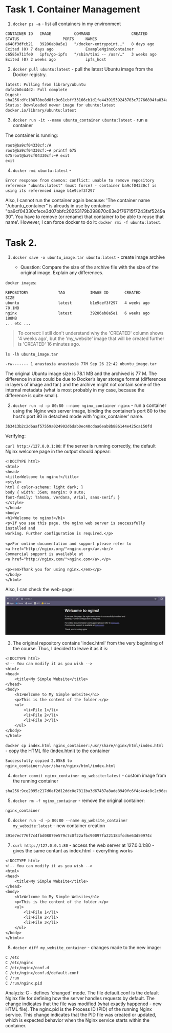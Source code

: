 # Task 1. Container Management

1. ``docker ps -a`` - list all containers in my environment
```
CONTAINER ID   IMAGE          COMMAND                  CREATED       STATUS                   PORTS     NAMES
a648f3dfcb21   39286ab8a5e1   "/docker-entrypoint.…"   8 days ago    Exited (0) 7 days ago              ExampleNginxContainer
c6585e711fe0   ipfs/go-ipfs   "/sbin/tini -- /usr/…"   3 weeks ago   Exited (0) 2 weeks ago             ipfs_host
```

2. ``docker pull ubuntu:latest`` - pull the latest Ubuntu image from the Docker registry.
```
latest: Pulling from library/ubuntu
dafa2b0c44d2: Pull complete 
Digest: sha256:dfc10878be8d8fc9c61cbff33166cb1d1fe44391539243703c72766894fa834a
Status: Downloaded newer image for ubuntu:latest
docker.io/library/ubuntu:latest
```

3. ``docker run -it --name ubuntu_container ubuntu:latest`` - run a container

The container is running:

```
root@ba9cf04330cf:/# 
root@ba9cf04330cf:~# printf 675        
675root@ba9cf04330cf:~# exit
exit
```

4. ``docker rmi ubuntu:latest`` - 

```
Error response from daemon: conflict: unable to remove repository reference "ubuntu:latest" (must force) - container ba9cf04330cf is using its referenced image b1e9cef3f297
```
Also, I cannot run the container again because: 'The container name "/ubuntu_container" is already in use by container "ba9cf04330cfece3d07bbfc20253179b398870c63e2f76715f7243faf5249a30". You have to remove (or rename) that container to be able to reuse that name'. However, I can force docker to do it: ``docker rmi -f ubuntu:latest``.

# Task 2. 

1. ``docker save -o ubuntu_image.tar ubuntu:latest`` - create image archive

    - Question: Compare the size of the archive file with the size of the original image. Explain any differences.

``docker images``:

```
REPOSITORY             TAG           IMAGE ID       CREATED         SIZE
ubuntu                 latest        b1e9cef3f297   4 weeks ago     78.1MB
nginx                  latest        39286ab8a5e1   6 weeks ago     188MB
... etc ...
```
>To correct: I still don't understand why the 'CREATED' column shows '4 weeks ago', but the 'my_website' image that will be created further is 'CREATED' 16 minutes ago.

``ls -lh ubuntu_image.tar``
```
-rw------- 1 anastasia anastasia 77M Sep 26 22:42 ubuntu_image.tar
```
The original Ubuntu image size is 78.1 MB and the archived is 77 M. The difference in size could be due to Docker’s layer storage format (differences in layers of image and tar.) and the archive might not contain some of the internal metadata (what is most probably in my case, because the difference is quite small).

2. ``docker run -d -p 80:80 --name nginx_container nginx`` - run a container using the Nginx web server image, binding the container’s port 80 to the host’s port 80 in detached mode with 'nginx_container' name.
```
3b3413b2c2d6aaf57559a024902d6dab0ec40cdaa6eab8b886144e425ca150fd
```
Verifying:

``curl http://127.0.0.1:80``: if the server is running correctly, the default Nginx welcome page in the output should appear:
```
<!DOCTYPE html>
<html>
<head>
<title>Welcome to nginx!</title>
<style>
html { color-scheme: light dark; }
body { width: 35em; margin: 0 auto;
font-family: Tahoma, Verdana, Arial, sans-serif; }
</style>
</head>
<body>
<h1>Welcome to nginx!</h1>
<p>If you see this page, the nginx web server is successfully installed and
working. Further configuration is required.</p>

<p>For online documentation and support please refer to
<a href="http://nginx.org/">nginx.org</a>.<br/>
Commercial support is available at
<a href="http://nginx.com/">nginx.com</a>.</p>

<p><em>Thank you for using nginx.</em></p>
</body>
</html>
```
Also, I can check the web-page:

<img src="https://raw.githubusercontent.com/caxapb/New/main/data/nginx.jpg" alt="CPU" width="500"/>


3. The original repository contains 'index.html' from the very beginning of the course. Thus, I decided to leave it as it is:
```
<!DOCTYPE html> 
<!-- You can modify it as you wish -->
<html>
<head>
    <title>My Simple Website</title>
</head>
<body>
    <h1>Welcome to My Simple Website</h1>
    <p>This is the content of the folder.</p>
    <ul>
        <li>File 1</li>
        <li>File 2</li>
        <li>File 3</li>
    </ul>
</body>
</html>
```

``docker cp index.html nginx_container:/usr/share/nginx/html/index.html`` - copy the HTML file (index.html) to the container
```
Successfully copied 2.05kB to nginx_container:/usr/share/nginx/html/index.html
```

4. ``docker commit nginx_container my_website:latest`` - custom image from the running container
```
sha256:9ce2095c217d6af2d12ddc0e7811ba3d67437a8ade8949fc6f4c4c4c8c2c96ea
```

5. ``docker rm -f nginx_container`` - remove the original container:
```
nginx_container
```

6. ``docker run -d -p 80:80 --name my_website_container my_website:latest`` - new container creation
```
391e7ec776f7c4fbd08079e579c7c0f22afbc90097fa221184fcd6e63d50974c
```

7. ``curl http://127.0.0.1:80`` - access the web server at 127.0.0.1:80 - gives the same contant as index.html - everything works
```
<!DOCTYPE html> 
<!-- You can modify it as you wish -->
<html>
<head>
    <title>My Simple Website</title>
</head>
<body>
    <h1>Welcome to My Simple Website</h1>
    <p>This is the content of the folder.</p>
    <ul>
        <li>File 1</li>
        <li>File 2</li>
        <li>File 3</li>
    </ul>
</body>
</html>⏎     
```

8. ``docker diff my_website_container`` - changes made to the new image:
```
C /etc
C /etc/nginx
C /etc/nginx/conf.d
C /etc/nginx/conf.d/default.conf
C /run
C /run/nginx.pid
```

Analyzis: C - defines 'changed' mode. The file default.conf is the default Nginx file for defining how the server handles requests by default. The change indicates that the file was modified (what exactly happened - new HTML file). The nginx.pid is the Process ID (PID) of the running Nginx service. This change indicates that the PID file was created or updated, which is expected behavior when the Nginx service starts within the container. 


